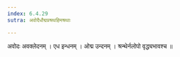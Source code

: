 ```yaml
---
index: 6.4.29
sutra: अवोदैधौद्मप्रश्रथहिमश्रथाः

---
```

 अवोदः अवक्लेदनम् । एध इन्धनम् । ओद्म उन्दनम् । श्रन्थेर्नलोपो वृद्ध्यभावश्च ॥